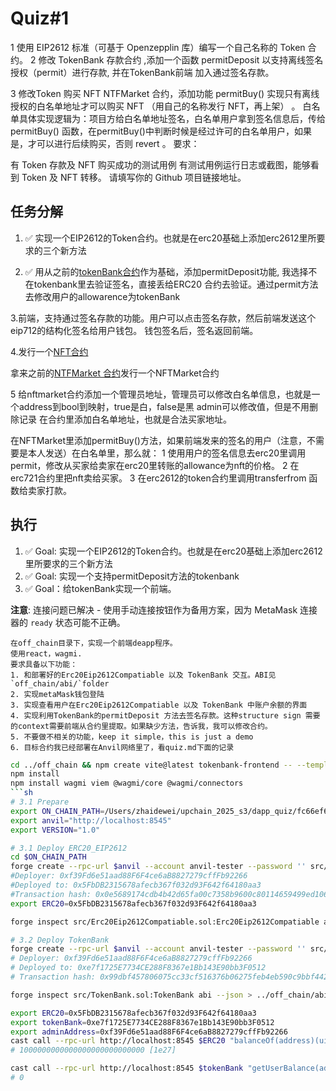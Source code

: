 # Quiz#1

1 使用 EIP2612 标准（可基于 Openzepplin 库）编写一个自己名称的 Token 合约。
2 修改 TokenBank 存款合约 ,添加一个函数 permitDeposit 以支持离线签名授权（permit）进行存款, 并在TokenBank前端 加入通过签名存款。

3 修改Token 购买 NFT NTFMarket 合约，添加功能 permitBuy() 实现只有离线授权的白名单地址才可以购买 NFT （用自己的名称发行 NFT，再上架） 。
白名单具体实现逻辑为：项目方给白名单地址签名，白名单用户拿到签名信息后，传给 permitBuy() 函数，在permitBuy()中判断时候是经过许可的白名单用户，如果是，才可以进行后续购买，否则 revert 。
要求：

有 Token 存款及 NFT 购买成功的测试用例
有测试用例运行日志或截图，能够看到 Token 及 NFT 转移。
请填写你的 Github 项目链接地址。

## 任务分解

1. ✅ 实现一个EIP2612的Token合约。也就是在erc20基础上添加erc2612里所要求的三个新方法

2. ✅ 用从之前的[tokenBank合约](https://github.com/zhaidewei/upchain_2025_s3/blob/main/dapp_quiz/56e455b3/contracts/src/TokenBank.sol)作为基础，添加permitDeposit功能, 我选择不在tokenbank里去验证签名，直接丢给ERC20 合约去验证。通过permit方法去修改用户的allowarence为tokenBank

3.前端，支持通过签名存款的功能。用户可以点击签名存款，然后前端发送这个eip712的结构化签名给用户钱包。
钱包签名后，签名返回前端。

4.发行一个[NFT合约](https://github.com/zhaidewei/upchain_2025_s3/blob/main/foundry_quiz/08973815/src/ExtendedERC721.sol)

拿来之前的[NTFMarket 合约](https://github.com/zhaidewei/upchain_2025_s3/blob/main/foundry_quiz/08973815/src/NftMarket.sol)发行一个NFTMarket合约

5 给nftmarket合约添加一个管理员地址，管理员可以修改白名单信息，也就是一个address到bool到映射，true是白，false是黑
admin可以修改值，但是不用删除记录
在合约里添加白名单地址，也就是合法买家地址。

在NFTMarket里添加permitBuy()方法，如果前端发来的签名的用户（注意，不需要是本人发送）在白名单里，那么就：
1 使用用户的签名信息去erc20里调用permit，修改从买家给卖家在erc20里转账的allowance为nft的价格。
2 在erc721合约里把nft卖给买家。
3 在erc2612的token合约里调用transferfrom 函数给卖家打款。

## 执行

1. ✅ Goal: 实现一个EIP2612的Token合约。也就是在erc20基础上添加erc2612里所要求的三个新方法
2. ✅ Goal: 实现一个支持permitDeposit方法的tokenbank
3. ✅ Goal：给tokenBank实现一个前端。

**注意**: 连接问题已解决 - 使用手动连接按钮作为备用方案，因为 MetaMask 连接器的 `ready` 状态可能不正确。

```prompt
在off_chain目录下，实现一个前端deapp程序。
使用react，wagmi.
要求具备以下功能：
1. 和部署好的Erc20Eip2612Compatiable 以及 TokenBank 交互。ABI见`off_chain/abi/`folder
2. 实现metaMask钱包登陆
3. 实现查看用户在Erc20Eip2612Compatiable 以及 TokenBank 中账户余额的界面
4. 实现利用TokenBank的permitDeposit 方法去签名存款。这种structure sign 需要的context需要前端从合约里提取。如果缺少方法，告诉我，我可以修改合约。
5. 不要做不相关的功能，keep it simple，this is just a demo
6. 目标合约我已经部署在Anvil网络里了，看quiz.md下面的记录
```
```sh
cd ../off_chain && npm create vite@latest tokenbank-frontend -- --template react-ts
npm install
npm install wagmi viem @wagmi/core @wagmi/connectors
```sh
# 3.1 Prepare
export ON_CHAIN_PATH=/Users/zhaidewei/upchain_2025_s3/dapp_quiz/fc66ef6c/on_chain
export anvil="http://localhost:8545"
export VERSION="1.0"

# 3.1 Deploy ERC20_EIP2612
cd $ON_CHAIN_PATH
forge create --rpc-url $anvil --account anvil-tester --password '' src/Erc20Eip2612Compatiable.sol:Erc20Eip2612Compatiable --broadcast --constructor-args $VERSION
#Deployer: 0xf39Fd6e51aad88F6F4ce6aB8827279cffFb92266
#Deployed to: 0x5FbDB2315678afecb367f032d93F642f64180aa3
#Transaction hash: 0x0e5689174cdb4b42d65fa00c7358b9600c80114659499ed106670b561186bae6
export ERC20=0x5FbDB2315678afecb367f032d93F642f64180aa3

forge inspect src/Erc20Eip2612Compatiable.sol:Erc20Eip2612Compatiable abi --json > ../off_chain/abi_Erc20Eip2612Compatiable.json

# 3.2 Deploy TokenBank
forge create --rpc-url $anvil --account anvil-tester --password '' src/TokenBank.sol:TokenBank --broadcast --constructor-args $ERC20
# Deployer: 0xf39Fd6e51aad88F6F4ce6aB8827279cffFb92266
# Deployed to: 0xe7f1725E7734CE288F8367e1Bb143E90bb3F0512
# Transaction hash: 0x99dbf457806075cc33cf516376b06275feb4eb590c9bbf442f5b63045868a764

forge inspect src/TokenBank.sol:TokenBank abi --json > ../off_chain/abi_TokenBank.json

export ERC20=0x5FbDB2315678afecb367f032d93F642f64180aa3
export tokenBank=0xe7f1725E7734CE288F8367e1Bb143E90bb3F0512
export adminAddress=0xf39Fd6e51aad88F6F4ce6aB8827279cffFb92266
cast call --rpc-url http://localhost:8545 $ERC20 "balanceOf(address)(uint256)" $adminAddress
# 1000000000000000000000000000 [1e27]

cast call --rpc-url http://localhost:8545 $tokenBank "getUserBalance(address)(uint256)" $adminAddress
# 0
```
